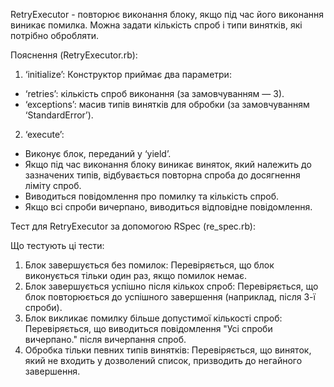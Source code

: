 RetryExecutor - повторює виконання блоку, якщо під час його виконання виникає помилка. Можна задати кількість спроб і типи винятків, які потрібно обробляти.

Пояснення (RetryExecutor.rb):
1.	‘initialize’: Конструктор приймає два параметри:
-	‘retries’: кількість спроб виконання (за замовчуванням — 3).
-	‘exceptions’: масив типів винятків для обробки (за замовчуванням ‘StandardError’).
2.	‘execute’:
-	Виконує блок, переданий у ‘yield’.
-	Якщо під час виконання блоку виникає виняток, який належить до зазначених типів, відбувається повторна спроба до досягнення ліміту спроб.
-	Виводиться повідомлення про помилку та кількість спроб.
-	Якщо всі спроби вичерпано, виводиться відповідне повідомлення.


Тест для RetryExecutor за допомогою RSpec (re_spec.rb):

Що тестують ці тести:
1.	Блок завершується без помилок:
Перевіряється, що блок виконується тільки один раз, якщо помилок немає.
2.	Блок завершується успішно після кількох спроб:
Перевіряється, що блок повторюється до успішного завершення (наприклад, після 3-ї спроби).
3.	Блок викликає помилку більше допустимої кількості спроб:
Перевіряється, що виводиться повідомлення "Усі спроби вичерпано." після вичерпання спроб.
4.	Обробка тільки певних типів винятків:
Перевіряється, що виняток, який не входить у дозволений список, призводить до негайного завершення.
